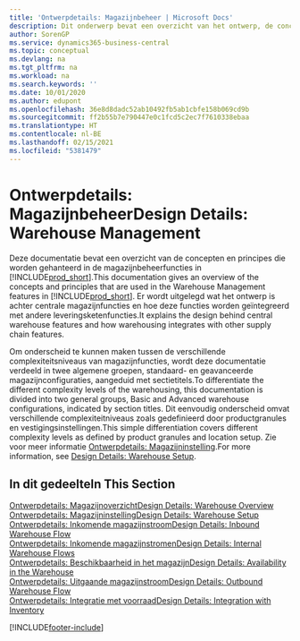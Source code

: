 ```yaml
---
title: 'Ontwerpdetails: Magazijnbeheer | Microsoft Docs'
description: Dit onderwerp bevat een overzicht van het ontwerp, de concepten en principes achter de magazijnbeheerfuncties in Business Central.
author: SorenGP
ms.service: dynamics365-business-central
ms.topic: conceptual
ms.devlang: na
ms.tgt_pltfrm: na
ms.workload: na
ms.search.keywords: ''
ms.date: 10/01/2020
ms.author: edupont
ms.openlocfilehash: 36e8d8dadc52ab10492fb5ab1cbfe158b069cd9b
ms.sourcegitcommit: ff2b55b7e790447e0c1fcd5c2ec7f7610338ebaa
ms.translationtype: HT
ms.contentlocale: nl-BE
ms.lasthandoff: 02/15/2021
ms.locfileid: "5381479"
---
```

# <a name="design-details-warehouse-management"></a><span data-ttu-id="37cac-103">Ontwerpdetails: Magazijnbeheer</span><span class="sxs-lookup"><span data-stu-id="37cac-103">Design Details: Warehouse Management</span></span>
<span data-ttu-id="37cac-104">Deze documentatie bevat een overzicht van de concepten en principes die worden gehanteerd in de magazijnbeheerfuncties in [!INCLUDE[prod_short](includes/prod_short.md)].</span><span class="sxs-lookup"><span data-stu-id="37cac-104">This documentation gives an overview of the concepts and principles that are used in the Warehouse Management features in [!INCLUDE[prod_short](includes/prod_short.md)].</span></span> <span data-ttu-id="37cac-105">Er wordt uitgelegd wat het ontwerp is achter centrale magazijnfuncties en hoe deze functies worden geïntegreerd met andere leveringsketenfuncties.</span><span class="sxs-lookup"><span data-stu-id="37cac-105">It explains the design behind central warehouse features and how warehousing integrates with other supply chain features.</span></span>  

<span data-ttu-id="37cac-106">Om onderscheid te kunnen maken tussen de verschillende complexiteitsniveaus van magazijnfuncties, wordt deze documentatie verdeeld in twee algemene groepen, standaard- en geavanceerde magazijnconfiguraties, aangeduid met sectietitels.</span><span class="sxs-lookup"><span data-stu-id="37cac-106">To differentiate the different complexity levels of the warehousing, this documentation is divided into two general groups, Basic and Advanced warehouse configurations, indicated by section titles.</span></span> <span data-ttu-id="37cac-107">Dit eenvoudig onderscheid omvat verschillende complexiteitniveaus zoals gedefinieerd door productgranules en vestigingsinstellingen.</span><span class="sxs-lookup"><span data-stu-id="37cac-107">This simple differentiation covers different complexity levels as defined by product granules and location setup.</span></span> <span data-ttu-id="37cac-108">Zie voor meer informatie [Ontwerpdetails: Magazijninstelling](design-details-warehouse-setup.md).</span><span class="sxs-lookup"><span data-stu-id="37cac-108">For more information, see [Design Details: Warehouse Setup](design-details-warehouse-setup.md).</span></span>  

## <a name="in-this-section"></a><span data-ttu-id="37cac-109">In dit gedeelte</span><span class="sxs-lookup"><span data-stu-id="37cac-109">In This Section</span></span>  
[<span data-ttu-id="37cac-110">Ontwerpdetails: Magazijnoverzicht</span><span class="sxs-lookup"><span data-stu-id="37cac-110">Design Details: Warehouse Overview</span></span>](design-details-warehouse-overview.md)  
[<span data-ttu-id="37cac-111">Ontwerpdetails: Magazijninstelling</span><span class="sxs-lookup"><span data-stu-id="37cac-111">Design Details: Warehouse Setup</span></span>](design-details-warehouse-setup.md)  
[<span data-ttu-id="37cac-112">Ontwerpdetails: Inkomende magazijnstroom</span><span class="sxs-lookup"><span data-stu-id="37cac-112">Design Details: Inbound Warehouse Flow</span></span>](design-details-inbound-warehouse-flow.md)  
[<span data-ttu-id="37cac-113">Ontwerpdetails: Inkomende magazijnstromen</span><span class="sxs-lookup"><span data-stu-id="37cac-113">Design Details: Internal Warehouse Flows</span></span>](design-details-internal-warehouse-flows.md)  
[<span data-ttu-id="37cac-114">Ontwerpdetails: Beschikbaarheid in het magazijn</span><span class="sxs-lookup"><span data-stu-id="37cac-114">Design Details: Availability in the Warehouse</span></span>](design-details-availability-in-the-warehouse.md)  
[<span data-ttu-id="37cac-115">Ontwerpdetails: Uitgaande magazijnstroom</span><span class="sxs-lookup"><span data-stu-id="37cac-115">Design Details: Outbound Warehouse Flow</span></span>](design-details-outbound-warehouse-flow.md)  
[<span data-ttu-id="37cac-116">Ontwerpdetails: Integratie met voorraad</span><span class="sxs-lookup"><span data-stu-id="37cac-116">Design Details: Integration with Inventory</span></span>](design-details-integration-with-inventory.md)


[!INCLUDE[footer-include](includes/footer-banner.md)]